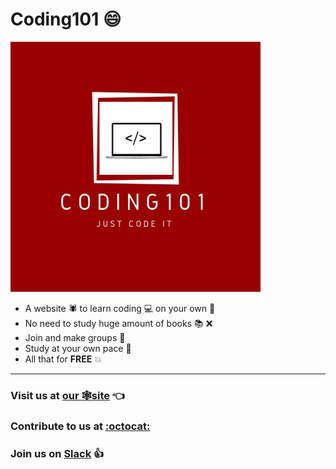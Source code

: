# Coding101 :smile:
<img src="./images/coding101.jpg" width="400">

- A website :spider: to learn coding :computer: on your own :100:
- No need to study huge amount of books :books: :x:
- Join and make groups :two_men_holding_hands:
- Study at your own pace :running:
- All that for **FREE** :boom:

***
### Visit us at **[our :spider_web:site](https://coding101.tk)** :point_left:

### Contribute to us at [:octocat:](https://github.com/CenturianSystems/coding101)

### Join us on [Slack](team-coding101.slack.com) :+1:
